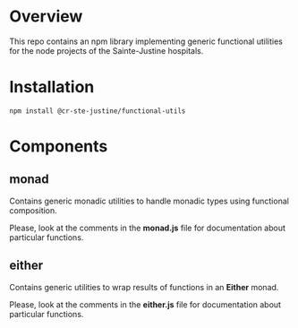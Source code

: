 # Overview

This repo contains an npm library implementing generic functional utilities for the node projects of the Sainte-Justine hospitals.

# Installation

```
npm install @cr-ste-justine/functional-utils
```

# Components

## monad

Contains generic monadic utilities to handle monadic types using functional composition.

Please, look at the comments in the **monad.js** file for documentation about particular functions.

## either

Contains generic utilities to wrap results of functions in an **Either** monad.

Please, look at the comments in the **either.js** file for documentation about particular functions.